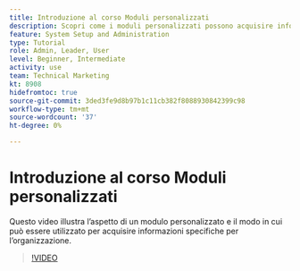 ```yaml
---
title: Introduzione al corso Moduli personalizzati
description: Scopri come i moduli personalizzati possono acquisire informazioni specifiche per l’organizzazione.
feature: System Setup and Administration
type: Tutorial
role: Admin, Leader, User
level: Beginner, Intermediate
activity: use
team: Technical Marketing
kt: 8908
hidefromtoc: true
source-git-commit: 3ded3fe9d8b97b1c11cb382f8088930842399c98
workflow-type: tm+mt
source-wordcount: '37'
ht-degree: 0%

---
```


# Introduzione al corso Moduli personalizzati

Questo video illustra l’aspetto di un modulo personalizzato e il modo in cui può essere utilizzato per acquisire informazioni specifiche per l’organizzazione.

>[!VIDEO](https://video.tv.adobe.com/v/335171/?quality=12)

